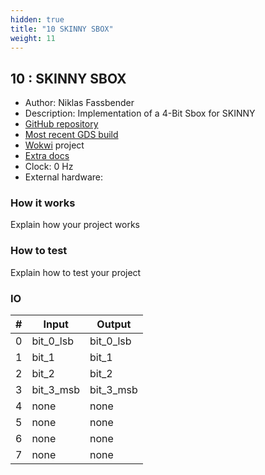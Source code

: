 ```yaml
---
hidden: true
title: "10 SKINNY SBOX"
weight: 11
---
```


## 10 : SKINNY SBOX

* Author: Niklas Fassbender
* Description: Implementation of a 4-Bit Sbox for SKINNY
* [GitHub repository](https://github.com/nikals99/tt03-skinny-sbox)
* [Most recent GDS build](https://github.com/nikals99/tt03-skinny-sbox/actions/runs/4436749193)
* [Wokwi](https://wokwi.com/projects/359353377078748161) project
* [Extra docs]()
* Clock: 0 Hz
* External hardware: 



### How it works

Explain how your project works


### How to test

Explain how to test your project


### IO

| # | Input        | Output       |
|---|--------------|--------------|
| 0 | bit_0_lsb  | bit_0_lsb |
| 1 | bit_1  | bit_1 |
| 2 | bit_2  | bit_2 |
| 3 | bit_3_msb  | bit_3_msb |
| 4 | none  | none |
| 5 | none  | none |
| 6 | none  | none |
| 7 | none  | none |
